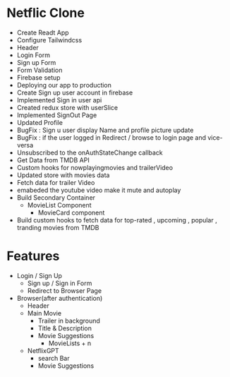 # Netflic Clone

- Create Readt App
- Configure Tailwindcss
- Header
- Login Form
- Sign up Form
- Form Validation
- Firebase setup
- Deploying our app to production
- Create Sign up user account in firebase
- Implemented Sign in user api
- Created redux store with userSlice
- Implemented SignOut Page
- Updated Profile
- BugFix : Sign u user display Name and profile picture update
- BugFix : if the user logged in Redirect / browse to login page and vice-versa
- Unsubscribed to the onAuthStateChange callback
- Get Data from TMDB API
- Custom hooks for nowplayingmovies and trailerVideo
- Updated store with movies data
- Fetch data for trailer Video
- emabeded the youtube video make it mute and autoplay
- Build Secondary Container
  - MovieList Component
    - MovieCard component
- Build custom hooks to fetch data for top-rated , upcoming , popular , tranding movies from TMDB

# Features

- Login / Sign Up
  - Sign up / Sign in Form
  - Redirect to Browser Page
- Browser(after authentication)
  - Header
  - Main Movie
    - Trailer in background
    - Title & Description
    - Movie Suggestions
      - MovieLists + n
  - NetflixGPT
    - search Bar
    - Movie Suggestions
